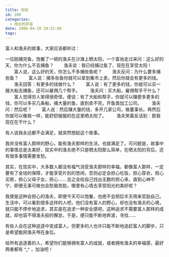 ```yaml
---
title: 知足
id: 100
categories:
  - 成长的声音
date: 2008-04-20 20:52:09
tags:
---
```


富人和渔夫的故事，大家应该都听过：

一位刚捕完鱼，饱餐了一顿的渔夫在沙滩上晒太阳，一个富翁走过来问：这么好的天，你为什么不去捕鱼？
　　渔夫说：我已经捕过鱼了，现在在享受太阳！
　　富人说，这么好的天，你怎么不多捕些鱼呢？
　　渔夫反问：为什么要多捕些鱼？
　　富人说：捕多些鱼你就可以拿到集市上卖，然后你就会有更多的钱。
　　渔夫回答：有更多的钱做什么？
　　富人说：有了更多的钱，你就可以买一艘大船去捕鱼，还可以雇佣几个帮手。
　　渔夫问：买大船，雇佣帮手干什么？
　　富人觉得穷人笨得很奇怪，便说：有了大船和帮手，你就可以赚更多更多的钱，你可以多买几条船，捕大量的鱼，直到卖不完，开鱼类加工公司。
　　渔夫问：然后呢？
　　富人说：然后赚大量的钱，多开几家公司，做董事长。再然后你就可以像我一样，能舒舒服服的在这里晒太阳了。
　　渔夫笑着反诘到：那我现在在干什么？

 有人说我永远都不会满足，就突然想起这个故事。

 我并没有富人那样的野心，能有渔夫那样的生活，也就满足了。可问题是，故事中的事情总是太美好，现实中的渔夫绝不只是晒太阳那么简单，在晒太阳的背后，还有很多事情需要发愁。

 其实，在现实中，大多数人都没有福气消受渔夫那样的幸福，都像富人那样，一定要有了金钱的保障，才能享受片刻的悠闲，否则必定会担心吃饭，担心穿衣，担心买房，担心父母子女，担心…… 总之会给自己找出无数的担心来，直到心神不宁，即便无事可做也会愁眉苦脸，哪里有心情去享受阳光的美好呢？

 我便是这种会担心的渔夫，即便今天可以饱餐，也绝不会把后半天用来奖励自己。生活中，可以看到很多这样的人吧，他们没有富人的野心，却也没有渔夫的心境，就只能不停步地追求，其实是在追求一种安全感吧，这种追求不需要富人那样的成就，却也容不得渔夫般的懈怠，于是，便只能不断地奔波，寻找……

 有些人会在这种追逐中变成富人，但更多的人也许只能不断地追赶富人的脚步，只是希望能把渔夫甩在身后。

 给所有追逐着的人，希望你们能够拥有富人的成就，或者拥有渔夫的幸福感，最好两者都有 ^_^ ，加油吧！
